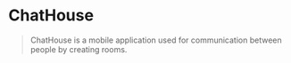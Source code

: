 # ChatHouse
> ChatHouse is a mobile application used for communication between people by creating rooms.
